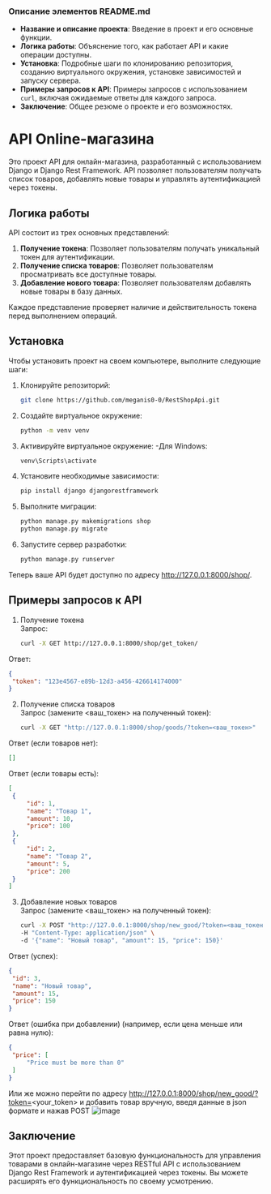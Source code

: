 
### Описание элементов README.md

- **Название и описание проекта**: Введение в проект и его основные функции.
- **Логика работы**: Объяснение того, как работает API и какие операции доступны.
- **Установка**: Подробные шаги по клонированию репозитория, созданию виртуального окружения, установке зависимостей и запуску сервера.
- **Примеры запросов к API**: Примеры запросов с использованием `curl`, включая ожидаемые ответы для каждого запроса.
- **Заключение**: Общее резюме о проекте и его возможностях.



# API Online-магазина

Это проект API для онлайн-магазина, разработанный с использованием Django и Django Rest Framework. API позволяет пользователям получать список товаров, добавлять новые товары и управлять аутентификацией через токены.

## Логика работы

API состоит из трех основных представлений:

1. **Получение токена**: Позволяет пользователям получать уникальный токен для аутентификации.
2. **Получение списка товаров**: Позволяет пользователям просматривать все доступные товары.
3. **Добавление нового товара**: Позволяет пользователям добавлять новые товары в базу данных.

Каждое представление проверяет наличие и действительность токена перед выполнением операций.

## Установка

Чтобы установить проект на своем компьютере, выполните следующие шаги:

1. Клонируйте репозиторий:

   ```bash
   git clone https://github.com/meganis0-0/RestShopApi.git

2. Создайте виртуальное окружение:

   ```bash
   python -m venv venv

3. Активируйте виртуальное окружение:
-Для Windows:
   ```bash
   venv\Scripts\activate

4. Установите необходимые зависимости:
   ```bash
   pip install django djangorestframework

5. Выполните миграции:
   ```bash
   python manage.py makemigrations shop
   python manage.py migrate

6. Запустите сервер разработки:
   ```bash
   python manage.py runserver

Теперь ваше API будет доступно по адресу http://127.0.0.1:8000/shop/.


## Примеры запросов к API

1. Получение токена <br />
Запрос:
   ```bash
   curl -X GET http://127.0.0.1:8000/shop/get_token/
Ответ:
   ```json
   {
    "token": "123e4567-e89b-12d3-a456-426614174000"
   }
   ```

2. Получение списка товаров <br />
Запрос (замените <ваш_токен> на полученный токен):
   ```bash
   curl -X GET "http://127.0.0.1:8000/shop/goods/?token=<ваш_токен>"

Ответ (если товаров нет):
   ```json
   []
   ```

Ответ (если товары есть):
   ```json
   [
    {
        "id": 1,
        "name": "Товар 1",
        "amount": 10,
        "price": 100
    },
    {
        "id": 2,
        "name": "Товар 2",
        "amount": 5,
        "price": 200
    }
   ]
   ```
3. Добавление новых товаров <br />
Запрос (замените <ваш_токен> на полученный токен):
   ```bash
   curl -X POST "http://127.0.0.1:8000/shop/new_good/?token=<ваш_токен>" \
   -H "Content-Type: application/json" \
   -d '{"name": "Новый товар", "amount": 15, "price": 150}'
   ```
Ответ (успех):   
   ```json
   {
    "id": 3,
    "name": "Новый товар",
    "amount": 15,
    "price": 150
   }
   ```

Ответ (ошибка при добавлении) (например, если цена меньше или равна нулю):
   ```json
   {
    "price": [
        "Price must be more than 0"
    ]
   }
   ```

Или же можно перейти по адресу http://127.0.0.1:8000/shop/new_good/?token=<your_token>
и добавить товар вручную, введя данные в json формате и нажав POST
![image](https://github.com/user-attachments/assets/e6cf5a4e-ac0d-4327-b6e1-69012dad847c)

## Заключение
Этот проект предоставляет базовую функциональность для управления товарами в онлайн-магазине через RESTful API с использованием Django Rest Framework и аутентификацией через токены. Вы можете расширять его функциональность по своему усмотрению.
